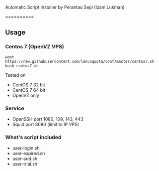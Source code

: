 Automatic Script Installer by Perantau Sepi (Izam Lukman)

==========

## Usage
### Centos 7 (OpenVZ VPS)
```
wget https://raw.githubusercontent.com/lanunquota/conf/master/centos7.sh
bash centos7.sh
```
Tested on
* CentOS 7 32 bit
* CentOS 7 64 bit
* OpenVZ only

### Service
* OpenSSH port 1080, 109, 143, 443
* Squid port 8080 (limit to IP VPS)


### What's script included
* user-login.sh
* user-expired.sh
* user-add.sh
* user-trial.sh

